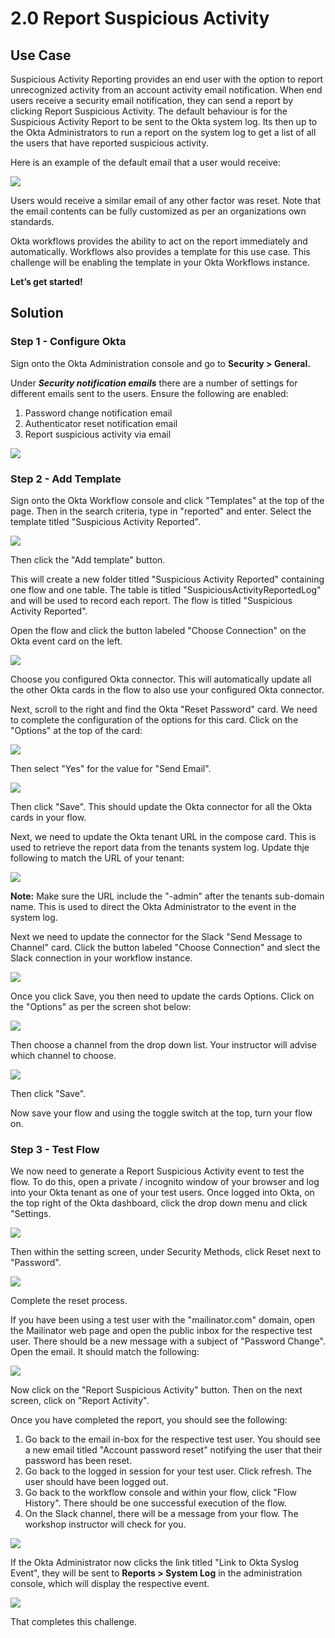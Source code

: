 ﻿# 2.0 Report Suspicious Activity

## Use Case

Suspicious Activity Reporting provides an end user with the option to report unrecognized activity from an account activity email notification. When end users receive a security email notification, they can send a report by clicking Report Suspicious Activity. The default behaviour is for the Suspicious Activity Report to be sent to the Okta system log. Its then up to the Okta Administrators to run a report on the system log to get a list of all the users that have reported suspicious activity.

Here is an example of the default email that a user would receive:

![](https://github.com/iamse-blog/wic1-workshop/blob/main/images/006/image1.png?raw=true")

Users would receive a similar email of any other factor was reset. Note that the email contents can be fully customized as per an organizations own standards.

Okta workflows provides the ability to act on the report immediately and automatically. Workflows also provides a template for this use case. This challenge will be enabling the template in your Okta Workflows instance.

**Let’s get started!**

## Solution

### Step 1 - Configure Okta

Sign onto the Okta Administration console and go to  **Security > General.**

Under  _**Security notification emails**_  there are a number of settings for different emails sent to the users. Ensure the following are enabled:

1.  Password change notification email
2.  Authenticator reset notification email
3.  Report suspicious activity via email

![](https://github.com/iamse-blog/wic1-workshop/blob/main/images/006/image2.png?raw=true")

### Step 2 - Add Template

Sign onto the Okta Workflow console and click "Templates" at the top of the page. Then in the search criteria, type in "reported" and enter. Select the template titled "Suspicious Activity Reported".

![](https://github.com/iamse-blog/wic1-workshop/blob/main/images/006/image3.png?raw=true")

Then click the "Add template" button.

This will create a new folder titled "Suspicious Activity Reported" containing one flow and one table. The table is titled "SuspiciousActivityReportedLog" and will be used to record each report. The flow is titled "Suspicious Activity Reported".

Open the flow and click the button labeled "Choose Connection" on the Okta event card on the left.

![](https://github.com/iamse-blog/wic1-workshop/blob/main/images/006/image4.png?raw=true")

Choose you configured Okta connector. This will automatically update all the other Okta cards in the flow to also use your configured Okta connector.

Next, scroll to the right and find the Okta "Reset Password" card. We need to complete the configuration of the options for this card. Click on the "Options" at the top of the card:

![](https://github.com/iamse-blog/wic1-workshop/blob/main/images/006/image5.png?raw=true")

Then select "Yes" for the value for "Send Email".

![](https://github.com/iamse-blog/wic1-workshop/blob/main/images/006/image6.png?raw=true")

Then click "Save". This should update the Okta connector for all the Okta cards in your flow.

Next, we need to update the Okta tenant URL in the compose card. This is used to retrieve the report data from the tenants system log. Update thje following to match the URL of your tenant:

![](https://github.com/iamse-blog/wic1-workshop/blob/main/images/006/image7.png?raw=true")

**Note:**  Make sure the URL include the "-admin" after the tenants sub-domain name. This is used to direct the Okta Administrator to the event in the system log.

Next we need to update the connector for the Slack "Send Message to Channel" card. Click the button labeled "Choose Connection" and slect the Slack connection in your workflow instance.

![](https://github.com/iamse-blog/wic1-workshop/blob/main/images/006/image8.png?raw=true")

Once you click Save, you then need to update the cards Options. Click on the "Options" as per the screen shot below:

![](https://github.com/iamse-blog/wic1-workshop/blob/main/images/006/image9.png?raw=true")

Then choose a channel from the drop down list. Your instructor will advise which channel to choose.

![](https://github.com/iamse-blog/wic1-workshop/blob/main/images/006/image10.png?raw=true")

Then click "Save".

Now save your flow and using the toggle switch at the top, turn your flow on.

### Step 3 - Test Flow

We now need to generate a Report Suspicious Activity event to test the flow. To do this, open a private / incognito window of your browser and log into your Okta tenant as one of your test users. Once logged into Okta, on the top right of the Okta dashboard, click the drop down menu and click "Settings.

![](https://github.com/iamse-blog/wic1-workshop/blob/main/images/006/image11.png?raw=true")

Then within the setting screen, under Security Methods, click Reset next to "Password".

![](https://github.com/iamse-blog/wic1-workshop/blob/main/images/006/image12.png?raw=true")

Complete the reset process.

If you have been using a test user with the "mailinator.com" domain, open the Mailinator web page and open the public inbox for the respective test user. There should be a new message with a subject of "Password Change". Open the email. It should match the following:

![](https://github.com/iamse-blog/wic1-workshop/blob/main/images/006/image13.png?raw=true")

Now click on the "Report Suspicious Activity" button. Then on the next screen, click on "Report Activity".

Once you have completed the report, you should see the following:

1.  Go back to the email in-box for the respective test user. You should see a new email titled "Account password reset" notifying the user that their password has been reset.
2.  Go back to the logged in session for your test user. Click refresh. The user should have been logged out.
3.  Go back to the workflow console and within your flow, click "Flow History". There should be one successful execution of the flow.
4.  On the Slack channel, there will be a message from your flow. The workshop instructor will check for you.

![](https://github.com/iamse-blog/wic1-workshop/blob/main/images/006/image14.png?raw=true")

If the Okta Administrator now clicks the link titled "Link to Okta Syslog Event", they will be sent to **Reports > System Log** in the administration console, which will display the respective event.

![](https://github.com/iamse-blog/wic1-workshop/blob/main/images/006/image15.png?raw=true")

That completes this challenge.
